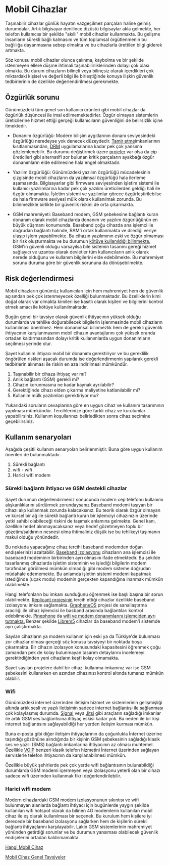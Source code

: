 # Mobil Cihazlar

Taşınabilir cihazlar günlük hayatın vazgeçilmez parçaları haline gelmiş durumdalar. Artık bilgisayar denilince dizüstü bilgisaylar akla gelmekte, her telefon kullanıcısı bir şekilde "akıllı" mobil cihazlar kullanmakta. Bu gelişme insanların sürekli bağlı kalmasını ve tüm toplumsal örgütlenmenin bu bağlılığa dayanmasına sebep olmakta ve bu cihazlarla ürettilen bilgi giderek artmakta.

Söz konusu mobil cihazlar olunca çalınma, kaybolma ve bir şekilde istenmeyen ellere düşme ihtimali taşınabilirliklerinden dolayı çok olası olmakta. Bu durum cihazların bilinçli veya bilinçsiz olarak içerdikleri çok miktardaki kişisel ve değerli bilgi ile birleştiğinde konuya ilişkin güvenlik tedbirlerinin de özellikle değerlendirilmesi gerekmekte.

## Özgürlük sorunu

Günümüzdeki tüm genel son kullanıcı ürünleri gibi mobil cihazlar da özgürlük düşüncesi ile imal edilmemektedirler. Özgür olmayan sistemlerin üreticilerine hizmet ettiği gerçeği kullanıcıların güvenliğini de belirsizlik içine itmektedir.

* Donanım özgürlüğü: Modern bilişim aygıtlarının donanı seviyesindeki özgürlüğü neredeyse yok denecek düzeydedir. [Tamir etme](https://oyd.org.tr/yazilar/donanim-ozgurlugu/)imkanlarının kısıtlanmasından, [DRM](https://oyd.org.tr/yazilar/drm/) uygulamalarına kadar pek çok yansıma gözlemlenebilir. Bu durumu değiştirmek üzere [projeler](https://www.pine64.org/pinephone/) var olsa da çip üreticileri gibi alternatifi zor bulunan kritik parçaların ayakbağı özgür donanımların elde edilmesine hala engel olmaktadır.

* Yazılım özgürlüğü: Günümüzdeki yazılım özgürlüğü mücadelesinin çizgisinde mobil cihazların da yazılımsal özgürlüğü hala ilerleme aşamasında. Bilgisayarlar gibi firmware seviyesinden işletim sistemi ile kullanıcı yazılımlarına kadar pek çok yazılım üreticilerden geldiği hali ile özgür olmamakta. İşletim sistemi ve yazılımlar görece özgürleştirilebilse de hala firmware seviyesi mülk olarak kullanılmak zorunda. Bu bilinmezlikle birlikte bir güvenlik riskini de orta çıkarmakta.

* GSM mahremiyeti: Baseband modem, GSM şebekesine bağlantı kuran donanım olarak mobil cihazlarda donanım ve yazılım özgürlüğünün en büyük düşmanı konumunda. Baseband çoğu cihazda ana işlemci ile doğrudan bağlantı halinde, RAM'i ortak kullanmakta ve dilediği veriye ulaşıp işlem yapabilmekte. Bu cihazın yazılımının eski ve özgür olmaması bir risk oluşturmakta ve bu durumun [kötüye kullanıldığı bilinmekte.](https://money.cnn.com/2014/06/06/technology/security/nsa-turn-on-phone/index.html) GSM'in güvenli olduğu varsayılsa bile sistemin tasarımı gereği hizmet sağlayıcı ve uzantısı olarak devletler tüm kullanıcıların anlık olarak nerede olduğunu ve kullanım bilgilerini elde edebilmekte. Bu mahremiyet sorunu duruma göre bir güvenlik sorununa da dönüşebilmekte.

## Risk değerlendirmesi

Mobil cihazların günümüz kullanıcıları için hem mahremiyet hem de güvenlik açısından pek çok istenmeyecek özelliği bulunmaktadır. Bu özelliklerin kimi doğal olarak var olmakta kimileri ise kasıtlı olarak kişileri ve bilgilerini kontrol etmek amacı ile kötüye kullanılmaktadır.

Bugün genel bir tavsiye olarak güvenlik ihtiyacının yüksek olduğu durumlarda ve tehlike doğurabilecek bilgilerin işlenmesinde mobil cihazların kullanılması önerilmez. Hem donanımsal bilinmezlik hem de gerekli güvenlik ihtiyacının karşılanmasının mobil cihazın avantajlarını çok yüksek oranda ortadan kaldırmasından dolayı kritik kullanımlarda uygun donanımların seçilmesi yerinde olur.

Şayet kullanım ihtiyacı mobil bir donanımı gerektiriyor ve bu gereklilik öngörülen riskleri aşacak durumda ise değerlendirmenin yapılarak gerekli tedbirlerin alınması ile riskin en aza indirilmesi mümkündür.

1. Taşınabilir bir cihaza ihtiyaç var mı?
2. Anlık bağlantı (GSM) gerekli mi?
3. Cihazın korunmasına ne kadar kaynak ayrılabilir?
4. Gerektiğinde cihazı elden çıkarma maliyetine katlanılabilir mi?
5. Kullanım mülk yazılımları gerektiriyor mu?

Yukarıdaki soruların cevaplarına göre en uygun cihaz ve kullanım tasarımının yapılması mümkündür. Tercihlerinize göre farklı cihaz ve kurulumlar yapabilirsiniz. Kullanım koşullarınızı belirledikten sonra cihaz seçimine geçebilirsiniz.

## Kullanım senaryoları

Aşağıda çeşitli kullanım senaryoları belirlenmiştir. Buna göre uygun kullanım önerileri de bulunmaktadır.

1. Sürekli bağlantı
2. wifi - wifi
3. Harici wifi modem

### Sürekli bağlantı ihtiyacı ve GSM destekli cihazlar

Şayet durumun değerlendirmeniz sonucunda modern cep telefonu kullanımı alışkanlıklarını sürdürmek zorundaysanız Baseband modemi taşıyan bir cihazı alıp kullanmak zorunda kalacaksınız. Bu teorik olarak özgür olmayan ve kürsel bir ağ ile sürekli bağlantı kuran bir işlemciyi cihazınızın üzerinde yetki sahibi olabileceği riskini de taşımak anlamına gelmekte. Genel kanı, özellikle hedef alınmayacaksanız veya hedef gözetmeyen toplu bir gözetim/saldırının nesnesi olma ihtimaliniz düşük ise bu tehlikeyi taşımanın makul olduğu yönündedir.

Bu noktada yapacağınız cihaz tercihi baseband modemden doğan endişelerinizi azaltabilir. [Baseband izolasyonu](https://www.replicant.us/freedom-privacy-security-issues.php) cihazların ana işlemcisi ile baseband modeminin birbirinden ayrı olmasını ifade etmektedir. Bu şekilde tasarlanmış cihazlarda işletim sisteminin ve işlediği bilgilerin modem tarafından görülmesi mümkün olmadığı gibi modem sisteme doğrudan müdahale edememekte. Bu anlamda işletim sistemi modemi kapatmak istediğinde (uçak modu) modemin gerçekten kapandığına inanmak mümkün olabilmekte.

Hangi telefonların bu imkanı sunduğunu öğrenmek ise başlı başına bir sorun olabilmekte. [Replicant projesinin](https://www.replicant.us/) tercih ettiği cihazlar özellikle baseband izolasyonu imkanı sağlamakta. [GrapheneOS](https://grapheneos.org) projesi de sanallaştırma aracılığı ile cihaz işlemcisi ile basband arasında bağlantıları kontrol edebilmekte. [Pinephone](https://www.pine64.org) da [wifi ve modem donanımlarını işlemciden ayrı tutmakta.](https://www.pine64.org/2020/01/24/setting-the-record-straight-pinephone-misconceptions/) Benzer şekilde [Librem5](https://puri.sm/products/librem-5/) cihazlar da baseband modem'i sistemde ayrı çalıştırmakta.

Sayılan cihazların ya modern kullanım için eski ya da Türkiye'de bulunması zor cihazlar olması gerçeği söz konusu tavsiyeyi bir noktada boşa çıkarmakta. Bir cihazın izolasyon konusundaki kapasitesini öğrenmek çoğu zamandan pek de kolay bulunmayan tasarım detaylarını incelemeyi gerektirdiğinden yeni cihazların keşfi kolay olmamakta.

Şayet sayılan projelere dahil bir cihazı kullanma imkanınız var ise GSM şebekesini kullanırken en azından cihazınızı kontrol altında tumanız mümkün olabilir.

### Wifi

Günümüzdeki internet üzerinden iletişim hizmet ve sistemlerinin gelişmişliği altında artık sesli ve yazılı iletişimin sadece internet bağlantısı ile sağlanması çok kolaylaşmış durumda. [Signal](yazisma_guvenligi/signal.md) veya [Jitsi](https://meet.jit.si) gibi araçların sağladığı imkanlar ile artık GSM ses bağlantısına ihtiyaç eskisi kadar yok. Bu neden ile bir kişi internet bağlantısını sağlayabildiği her yerden iletişim kurması mümkün.

Buna e-posta gibi diğer iletişim ihtiyaçlarının da çoğunlukla İnternet üzerine taşındığı gözönüne alındığında bir kişinin GSM şebekesinin sağladığı klasik ses ve yazılı (SMS) bağlantı imkanlarına ihtiyacının az olması muhtemel. Özellikle [VOIP](https://en.wikipedia.org/wiki/VoIP) benzeri klasik telefon hizmetini İnternet üzerinden sağlayan servislerle telefon ihtiyacının da karşılanabilmesi mümkün.

Özellikle büyük şehirlerde pek çok yerde wifi bağlantısının bulunabildiği durumlarda GSM modemi içermeyen veya izolasyonu yeterli olan bir cihazı sadece wifi üzerinden kullanmak fikri değerlendirilebilir.

### Harici wifi modem

Modern cihazlardaki GSM modem izolasyonunun sıkıntısı ve wifi bulunmayan alanlarda bağlantı ihtiyacı için bugünlerde yaygın şekilde kullanılan wifi hotspot olarak da bilinen 4G modemlerin kullanılan mobil cihaz ile eş olarak kullanılması bir seçenek. Bu kurulum hem kişilere iyi derecede bir baseband izolasyonu sağlarken hem de kişilerin sürekli bağlantı ihtiyaçlarını karşılayabilir. Lakin GSM sistemlerinin mahremiyet yönünden getirdiği sorunlar ve bu durumun yansıması olabilecek güvenlik endişelerini ortadan kaldırmamakta.


[Hangi Mobil Cihaz](cihaz_guvenligi/mobil_cihaz_tercih.md)

[Mobil Cihaz Genel Tavsiyeler](cihaz_guvenligi/mobil_cihaz_tavsiyeler.md)
